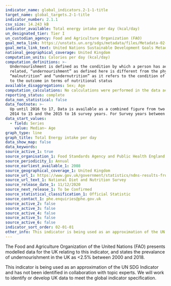 ```yaml
---
indicator_name: global_indicators.2-1-1-title
target_name: global_targets.2-1-title
indicator_number: 2.1.1
csv_size: 14.243 kB
indicator_available: Total energy intake per day (kcal/day)
un_designated_tier: Tier I
un_custodian_agency: Food and Agriculture Organization (FAO)
goal_meta_link: https://unstats.un.org/sdgs/metadata/files/Metadata-02-01-01.pdf
goal_meta_link_text: United Nations Sustainable Development Goals Metadata (PDF 270 KB)
national_geographical_coverage: United Kingdom
computation_units: Calories per day (kcal/day)
computation_definitions: >-
  Undernourishment is defined as the condition by which a person has access, on a regular basis, to the amount of food that are insufficient to provide the energy required for conducting a normal, healthy and active life, given his or her own dietary energy requirements. Though strictly
  related, “undernourishment” as defined here is different from the physical conditions of
  “malnutrition” and “undernutrition” as it refers to the condition of insufficient intake of food, rather than
  to the outcome in terms of nutritional status
available_disaggregations: Sex; Age
computation_calculations: No calculations were performed in the data acquisition of this indicator as appropriate data was readily available in the final format specified by this indicator
reporting_status: complete
data_non_statistical: false
data_footnote: >-
  Up until 2016 to 17, Data is available as a combined figure from two survey years.  Each survey year spans two calendar years.  The year shown on the x-axis refers to the middle year from the combined survey years.  For example for year 2015 on the x axis, data is combined from both the
  2014 to 15 and the 2015 to 16 survey years. For Survey years between 2016 to 17 and 2018 to 19, data is combined from three survey years. For these survey years 2018 appears on the x-axis
data_start_values:
  - field: Series
    value: Median~ Age
graph_type: line
graph_title: Total Energy intake per day
data_show_map: false
data_keywords:
source_active_1: true
source_organisation_1: Food Standards Agency and Public Health England
source_periodicity_1: Annual
source_earliest_available_1: 2008
source_geographical_coverage_1: United Kingdom
source_url_1: https://www.gov.uk/government/statistics/ndns-results-from-years-9-to-11-2016-to-2017-and-2018-to-2019
source_url_text_1: National Diet and Nutrition Survey
source_release_date_1: 11/12/2020
source_next_release_1: To be Confirmed
source_statistical_classification_1: Official Statistic
source_contact_1: phe.enquiries@phe.gov.uk
source_active_2: false
source_active_3: false
source_active_4: false
source_active_5: false
source_active_6: false
indicator_sort_order: 02-01-01
other_info: This indicator is being used as an approximation of the UN SDG Indicator. Where possible, we will work to identify or develop UK data to meet the global indicator specification. This indicator has not been identified in collaboration with topic experts.
---
```

The Food and Agriculture Organization of the United Nations (FAO) presents modelled data for the UK relating to this indicator, and states the prevalance of undernourishment in the UK as <2.5% between 2000 and 2018. 

This indicator is being used as an approximation of the UN SDG Indicator and has not been identified in collaboration with topic experts. We will work to identify or develop UK data to meet the global indicator specification.